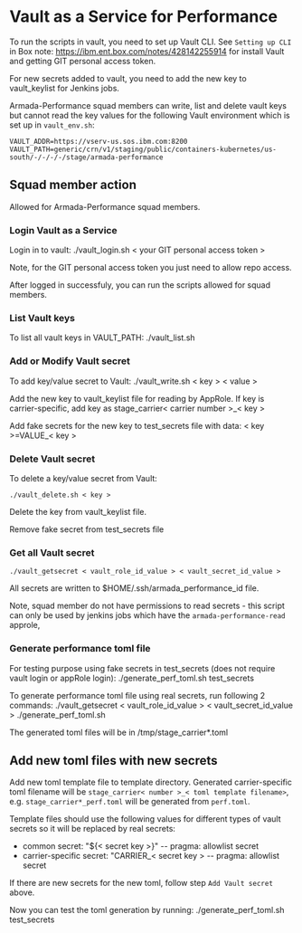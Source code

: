 # Vault as a Service for Performance

To run the scripts in vault, you need to set up Vault CLI.  See `Setting up CLI` in Box note:
https://ibm.ent.box.com/notes/428142255914 for install Vault and getting GIT personal access token.

For new secrets added to vault, you need to add the new key to vault_keylist
for Jenkins jobs.

Armada-Performance squad members can write, list and delete vault keys but cannot read the key values for the following Vault environment which is set up in `vault_env.sh`:
```
VAULT_ADDR=https://vserv-us.sos.ibm.com:8200
VAULT_PATH=generic/crn/v1/staging/public/containers-kubernetes/us-south/-/-/-/-/stage/armada-performance
```

## Squad member action

Allowed for Armada-Performance squad members.

### Login Vault as a Service

Login in to vault:
    ./vault_login.sh < your GIT personal access token >

Note, for the GIT personal access token you just need to allow repo access.

After logged in successfuly, you can run the scripts allowed for squad members.

### List Vault keys

To list all vault keys in VAULT_PATH:
    ./vault_list.sh

### Add or Modify Vault secret

To add key/value secret to Vault:
    ./vault_write.sh < key > < value >

Add the new key to vault_keylist file for reading by AppRole.  If key is carrier-specific, add key as stage_carrier< carrier number >_< key >

Add fake secrets for the new key to test_secrets file with data:
< key >=VALUE_< key >

### Delete Vault secret

To delete a key/value secret from Vault:

    ./vault_delete.sh < key >

Delete the key from vault_keylist file.

Remove fake secret from test_secrets file

### Get all Vault secret

    ./vault_getsecret < vault_role_id_value > < vault_secret_id_value >

All secrets are written to $HOME/.ssh/armada_performance_id file.


Note, squad member do not have permissions to read secrets - this script can only be used by jenkins jobs which have the `armada-performance-read` approle,

### Generate performance toml file

For testing purpose using fake secrets in test_secrets (does not require vault login or appRole login):
    ./generate_perf_toml.sh test_secrets

To generate performance toml file using real secrets, run following 2 commands:
        ./vault_getsecret < vault_role_id_value > < vault_secret_id_value >
        ./generate_perf_toml.sh

The generated toml files will be in /tmp/stage_carrier*.toml

## Add new toml files with new secrets

Add new toml template file to template directory.  Generated carrier-specific toml filename will be `stage_carrier< number >_< toml template filename>`, e.g. `stage_carrier*_perf.toml` will be generated from `perf.toml`.

Template files should use the following values for different types of vault secrets so it will be replaced by real secrets:

- common secret: "${< secret key >}"    -- pragma: allowlist secret
- carrier-specific secret: "CARRIER_< secret key >  -- pragma: allowlist secret

If there are new secrets for the new toml, follow step `Add Vault secret` above.

Now you can test the toml generation by running:
    ./generate_perf_toml.sh test_secrets
